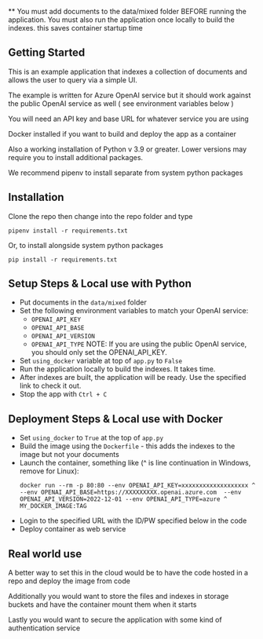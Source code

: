 ** You must add documents to the data/mixed folder BEFORE running the application. You must also run the application once locally to build the indexes. this saves container startup time

## Getting Started

This is an example application that indexes a collection of documents and allows the user to query via a simple UI.

The example is written for Azure OpenAI service but it should work against the public OpenAI service as well ( see environment variables below )

You will need an API key and base URL for whatever service you are using

Docker installed if you want to build and deploy the app as a container

Also a working installation of Python v 3.9 or greater. Lower versions may require you to install additional packages.

We recommend pipenv to install separate from system python packages

## Installation

Clone the repo then change into the repo folder and type

`pipenv install -r requirements.txt`

Or, to install alongside system python packages

`pip install -r requirements.txt`


## Setup Steps & Local use with Python
- Put documents in the `data/mixed` folder
- Set the following environment variables to match your OpenAI service:
  - `OPENAI_API_KEY`
  - `OPENAI_API_BASE`
  - `OPENAI_API_VERSION`
  - `OPENAI_API_TYPE`
  NOTE: If you are using the public OpenAI service, you should only set the OPENAI_API_KEY.
- Set `using_docker` variable at top of `app.py` to `False`
- Run the application locally to build the indexes. It takes time.
- After indexes are built, the application will be ready. Use the specified link to check it out.
- Stop the app with `Ctrl + C`

## Deployment Steps & Local use with Docker
- Set `using_docker` to `True` at the top of `app.py`
- Build the image using the `Dockerfile` - this adds the indexes to the image but not your documents
- Launch the container, something like (^ is line continuation in Windows, remove for Linux):
  ```
  docker run --rm -p 80:80 --env OPENAI_API_KEY=xxxxxxxxxxxxxxxxxxx ^
  --env OPENAI_API_BASE=https://XXXXXXXXX.openai.azure.com  --env OPENAI_API_VERSION=2022-12-01 --env OPENAI_API_TYPE=azure ^
  MY_DOCKER_IMAGE:TAG
  ```
- Login to the specified URL with the ID/PW specified below in the code
- Deploy container as web service

## Real world use

A better way to set this in the cloud would be to have the code hosted in a repo and deploy the image from code

Additionally you would want to store the files and indexes in storage buckets and have the container mount them when it starts

Lastly you would want to secure the application with some kind of authentication service
